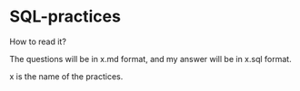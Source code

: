# SQL-practices

How to read it?

The questions will be in x.md format, and my answer will be in x.sql format.

x is the name of the practices.
